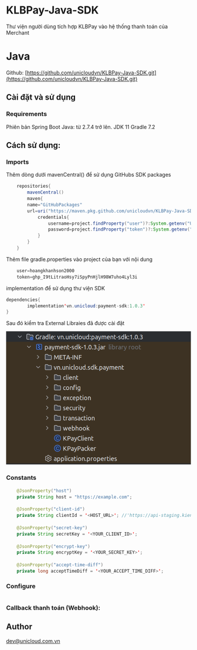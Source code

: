 # KLBPay-Java-SDK

Thư viện người dùng tích hợp KLBPay vào hệ thống thanh toán của Merchant

# Java

Github: [https://github.com/unicloudvn/KLBPay-Java-SDK.git](https://github.com/unicloudvn/KLBPay-Java-SDK.git)

## **Cài đặt và sử dụng**

### **Requirements**

Phiên bản Spring Boot Java: từ 2.7.4 trở lên.
JDK 11
Gradle 7.2
## **Cách sử dụng:**

### **Imports**
Thêm dòng dưới mavenCentral() để sử dụng GitHubs SDK packages
```java
    repositories{
        mavenCentral()
        maven{
        name="GitHubPackages"
        url=uri("https://maven.pkg.github.com/unicloudvn/KLBPay-Java-SDK")
            credentials{
                username=project.findProperty("user")?:System.getenv("USERNAME")
                password=project.findProperty("token")?:System.getenv("TOKEN")
            }
        }
    }
```
Thêm file gradle.properties vào project của bạn với nội dung

```java
    user=hoangkhanhson2000 
    token=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
```
implementation để sử dụng thư viện SDK
```java
dependencies{
        implementation'vn.unicloud:payment-sdk:1.0.3'
}
```
Sau đó kiểm tra External Libraies đã được cài đặt

![img.png](images/img.png)

### **Constants**

```java
    @JsonProperty("host")
    private String host = "https://example.com";

    @JsonProperty("client-id")
    private String clientId = '<HOST_URL>'; //'https://api-staging.kienlongbank.co/pay'

    @JsonProperty("secret-key") 
    private String secretKey = '<YOUR_CLIENT_ID>';

    @JsonProperty("encrypt-key")
    private String encryptKey = '<YOUR_SECRET_KEY>';

    @JsonProperty("accept-time-diff")
    private long acceptTimeDiff = '<YOUR_ACCEPT_TIME_DIFF>';
```

### **Configure**

```java

```


### **Callback thanh toán** (Webhook):
## **Author**

[dev@unicloud.com.vn]()
